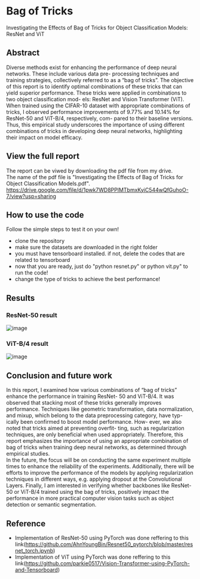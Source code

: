 # Bag of Tricks
Investigating the Effects of Bag of Tricks for Object Classification Models: ResNet and ViT

## Abstract
Diverse methods exist for enhancing the performance of deep neural networks. These include various data pre- processing techniques and training strategies, collectively referred to as a “bag of tricks”. The objective of this report is to identify optimal combinations of these tricks that can yield superior performance. These tricks were applied in combinations to two object classification mod- els: ResNet and Vision Transformer (ViT). When trained using the CIFAR-10 dataset with appropriate combinations of tricks, I observed performance improvements of 9.77% and 10.14% for ResNet-50 and ViT-B/4, respectively, com- pared to their baseline versions. Thus, this empirical study underscores the importance of using different combinations of tricks in developing deep neural networks, highlighting their impact on model efficacy.

## View the full report
The report can be viwed by downloading the pdf file from my drive.  
The name of the pdf file is "Investigating the Effects of Bag of Tricks for Object Classification Models.pdf".  
https://drive.google.com/file/d/1pwk7WD8PPlMTbmxKyiC544wQfGuhoO-7/view?usp=sharing

## How to use the code
Follow the simple steps to test it on your own!
- clone the repository
- make sure the datasets are downloaded in the right folder
- you must have tensorboard installed. if not, delete the codes that are related to tensorboard
- now that you are ready, just do "python resnet.py" or python vit.py" to run the code!
- change the type of tricks to achieve the best performance!

## Results
### ResNet-50 result
![image](https://github.com/parkie0517/Bag_of_Tricks/assets/80407632/ef1af91c-e12b-4214-8264-8a9f2ad5aab2)

### ViT-B/4 result
![image](https://github.com/parkie0517/Bag_of_Tricks/assets/80407632/6dddc30a-b941-4585-9c8d-173c2c22ecb8)

## Conclusion and future work
In this report, I examined how various combinations of “bag of tricks” enhance the performance in training ResNet- 50 and ViT-B/4. It was observed that stacking most of these tricks generally improves performance. Techniques like geometric transformation, data normalization, and mixup, which belong to the data preprocessing category, have typ- ically been confirmed to boost model performance. How- ever, we also noted that tricks aimed at preventing overfit- ting, such as regularization techniques, are only beneficial when used appropriately. Therefore, this report emphasizes the importance of using an appropriate combination of bag of tricks when training deep neural networks, as determined through empirical studies.  
In the future, the focus will be on conducting the same experiment multiple times to enhance the reliability of the experiments. Additionally, there will be efforts to improve the performance of the models by applying regularization techniques in different ways, e.g. applying dropout at the Convolutional Layers. Finally, I am interested in verifying whether backbones like ResNet-50 or ViT-B/4 trained using the bag of tricks, positively impact the performance in more practical computer vision tasks such as object detection or semantic segmentation.

## Reference
- Implementation of ResNet-50 using PyTorch was done reffering to this link(https://github.com/AhnYoungBin/Resnet50_pytorch/blob/master/resnet_torch.ipynb)
- Implementation of ViT using PyTorch was done reffering to this link(https://github.com/parkie0517/Vision-Transformer-using-PyTorch-and-Tensorboard)
